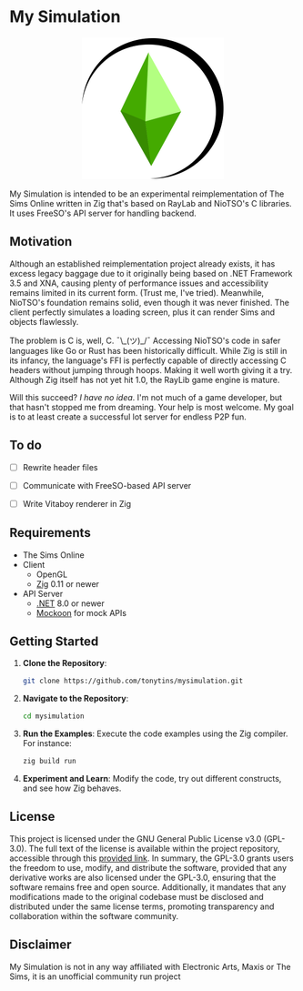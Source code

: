 # My Simulation

<p align="center">
<img title="" src="resources/logo.png" width="250" alt=""">
</p>

My Simulation is intended to be an experimental reimplementation of The Sims Online written in Zig that's based on RayLab and NioTSO's C libraries. It uses FreeSO's API server for handling backend.

## Motivation

Although an established reimplementation project already exists, it has excess legacy baggage due to it originally being based on .NET Framework 3.5 and XNA, causing plenty of performance issues and accessibility remains limited in its current form. (Trust me, I've tried). Meanwhile, NioTSO's foundation remains solid, even though it was never finished. The client perfectly simulates a loading screen, plus it can render Sims and objects flawlessly.

The problem is C is, well, C. ¯\\\_(ツ)\_/¯ Accessing NioTSO's code in safer languages like Go or Rust has been historically difficult. While Zig is still in its infancy, the language's FFI is perfectly capable of directly accessing C headers without jumping through hoops. Making it well worth giving it a try. Although Zig itself has not yet hit 1.0, the RayLib game engine is mature.

Will this succeed? *I have no idea*. I'm not much of a game developer, but that hasn't stopped me from dreaming. Your help is most welcome. My goal is to at least create a successful lot server for endless P2P fun.

## To do

- [ ] Rewrite header files

- [ ] Communicate with FreeSO-based API server

- [ ] Write Vitaboy renderer in Zig

## Requirements

- The Sims Online
- Client
	- OpenGL
	- [Zig](https://ziglang.org/) 0.11 or newer
- API Server
	- [.NET](https://dotnet.microsoft.com/en-us/) 8.0 or newer
	- [Mockoon](https://mockoon.com/) for mock APIs

## Getting Started

1. **Clone the Repository**:

   ```bash
   git clone https://github.com/tonytins/mysimulation.git
   ```

2. **Navigate to the Repository**:

   ```bash
   cd mysimulation
   ```

3. **Run the Examples**: Execute the code examples using the Zig compiler. For instance:

   ```bash
   zig build run
   ```

4. **Experiment and Learn**: Modify the code, try out different constructs, and see how Zig behaves.

## License

This project is licensed under the GNU General Public License v3.0 (GPL-3.0). The full text of the license is available within the project repository, accessible through this [provided link](./LICENSE). In summary, the GPL-3.0 grants users the freedom to use, modify, and distribute the software, provided that any derivative works are also licensed under the GPL-3.0, ensuring that the software remains free and open source. Additionally, it mandates that any modifications made to the original codebase must be disclosed and distributed under the same license terms, promoting transparency and collaboration within the software community.

## Disclaimer

My Simulation is not in any way affiliated with Electronic Arts, Maxis or The Sims, it is an unofficial community run project